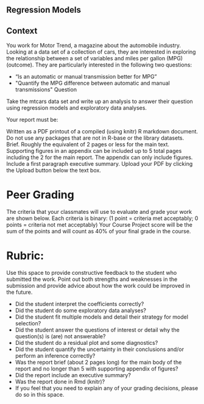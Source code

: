 ﻿Regression Models 
---------------------------------

## Context

You work for Motor Trend, a magazine about the automobile industry. Looking at a data set of a collection of cars, they are interested in exploring the relationship between a set of variables and miles per gallon (MPG) (outcome). They are particularly interested in the following two questions:

- “Is an automatic or manual transmission better for MPG”
- "Quantify the MPG difference between automatic and manual transmissions"
Question

Take the mtcars data set and write up an analysis to answer their question using regression models and exploratory data analyses.

Your report must be:

Written as a PDF printout of a compiled (using knitr) R markdown document.
Do not use any packages that are not in R-base or the library datasets.
Brief. Roughly the equivalent of 2 pages or less for the main text. Supporting figures in an appendix can be included up to 5 total pages including the 2 for the main report. The appendix can only include figures.
Include a first paragraph executive summary.
Upload your PDF by clicking the Upload button below the text box.

# Peer Grading

The criteria that your classmates will use to evaluate and grade your work are shown below. 
Each criteria is binary: (1 point = criteria met acceptably; 0 points = criteria not met acceptably)
Your Course Project score will be the sum of the points and will count as 40% of your final grade in the course. 

# Rubric:

Use this space to provide constructive feedback to the student who submitted the work. Point out both strengths and weaknesses in the submission and provide advice about how the work could be improved in the future. 

- Did the student interpret the coefficients correctly?
- Did the student do some exploratory data analyses?
- Did the student fit multiple models and detail their strategy for model selection?
- Did the student answer the questions of interest or detail why the question(s) is (are) not answerable?
- Did the student do a residual plot and some diagnostics?
- Did the student quantify the uncertainty in their conclusions and/or perform an inference correctly?
- Was the report brief (about 2 pages long) for the main body of the report and no longer than 5 with supporting appendix of figures?
- Did the report include an executive summary?
- Was the report done in Rmd (knitr)?
- If you feel that you need to explain any of your grading decisions, please do so in this space. 
